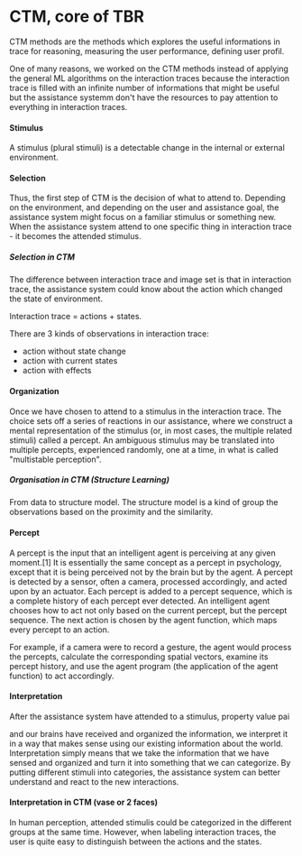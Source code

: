 CTM, core of TBR
=====

CTM methods are the methods which explores the useful informations in trace for reasoning, measuring the user performance, defining user profil.

One of many reasons, we worked on the CTM methods instead of applying the general ML algorithms on the interaction traces because the interaction trace is filled with an infinite number of informations that might be useful but the assistance systemm don't have the resources to pay attention to everything in interaction traces. 

#### Stimulus
A stimulus (plural stimuli) is a detectable change in the internal or external environment.

#### Selection

Thus, the first step of CTM is the decision of what to attend to.
Depending on the environment, and depending on the user and assistance goal, the assistance system might focus on a familiar stimulus or something new.
When the assistance system attend to one specific thing in interaction trace - it becomes the attended stimulus.

##### Selection in CTM

The difference between interaction trace and image set is that in interaction trace, the assistance system could know about the action which changed the state of environment.

Interaction trace = actions + states.

There are 3 kinds of observations in interaction trace:
* action without state change
* action with current states
* action with effects

#### Organization

Once we have chosen to attend to a stimulus in the interaction trace.
The choice sets off a series of reactions in our assistance, where we construct a mental representation of the stimulus (or, in most cases, the multiple related stimuli) called a percept.
An ambiguous stimulus may be translated into multiple percepts, experienced randomly, one at a time, in what is called "multistable perception".

##### Organisation in CTM (Structure Learning)
From data to structure model. The structure model is a kind of group the observations based on the proximity and the similarity.


#### Percept

A percept is the input that an intelligent agent is perceiving at any given moment.[1] It is essentially the same concept as a percept in psychology, except that it is being perceived not by the brain but by the agent. A percept is detected by a sensor, often a camera, processed accordingly, and acted upon by an actuator. Each percept is added to a percept sequence, which is a complete history of each percept ever detected. An intelligent agent chooses how to act not only based on the current percept, but the percept sequence. The next action is chosen by the agent function, which maps every percept to an action.

For example, if a camera were to record a gesture, the agent would process the percepts, calculate the corresponding spatial vectors, examine its percept history, and use the agent program (the application of the agent function) to act accordingly.

#### Interpretation

After the assistance system have attended to a stimulus, property value pai

and our brains have received and organized the information, we interpret it in a way that makes sense using our existing information about the world. 
Interpretation simply means that we take the information that we have sensed and organized and turn it into something that we can categorize.
By putting different stimuli into categories, the assistance system can better understand and react to the new interactions.

#### Interpretation in CTM (vase or 2 faces)

In human perception, attended stimulis could be categorized in the different groups at the same time.
However, when labeling interaction traces, the user is quite easy to distinguish between the actions and the states.


